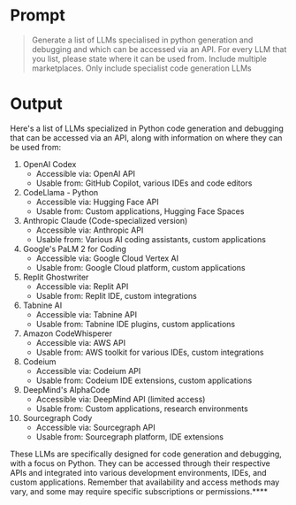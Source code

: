 # Prompt

> Generate a list of LLMs specialised in python generation and debugging and which can be accessed via an API. For every LLM that you list, please state where it can be used from. Include multiple marketplaces. Only include specialist code generation LLMs

# Output

Here's a list of LLMs specialized in Python code generation and debugging that can be accessed via an API, along with information on where they can be used from:

1. OpenAI Codex
   - Accessible via: OpenAI API
   - Usable from: GitHub Copilot, various IDEs and code editors
2. CodeLlama - Python
   - Accessible via: Hugging Face API
   - Usable from: Custom applications, Hugging Face Spaces
3. Anthropic Claude (Code-specialized version)
   - Accessible via: Anthropic API
   - Usable from: Various AI coding assistants, custom applications
4. Google's PaLM 2 for Coding
   - Accessible via: Google Cloud Vertex AI
   - Usable from: Google Cloud platform, custom applications
5. Replit Ghostwriter
   - Accessible via: Replit API
   - Usable from: Replit IDE, custom integrations
6. Tabnine AI
   - Accessible via: Tabnine API
   - Usable from: Tabnine IDE plugins, custom applications
7. Amazon CodeWhisperer
   - Accessible via: AWS API
   - Usable from: AWS toolkit for various IDEs, custom integrations
8. Codeium
   - Accessible via: Codeium API
   - Usable from: Codeium IDE extensions, custom applications
9. DeepMind's AlphaCode
   - Accessible via: DeepMind API (limited access)
   - Usable from: Custom applications, research environments
10. Sourcegraph Cody
    - Accessible via: Sourcegraph API
    - Usable from: Sourcegraph platform, IDE extensions

These LLMs are specifically designed for code generation and debugging, with a focus on Python. They can be accessed through their respective APIs and integrated into various development environments, IDEs, and custom applications. Remember that availability and access methods may vary, and some may require specific subscriptions or permissions.\*\*\*\*





